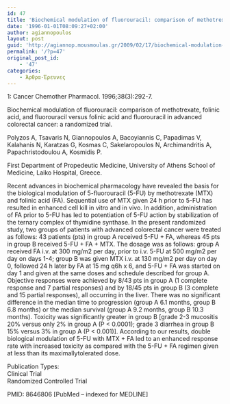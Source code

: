 ```yaml
---
id: 47
title: 'Biochemical modulation of fluorouracil: comparison of methotrexate, folinic acid, and fluorouracil versus folinic acid and fluorouracil in advanced colorectal cancer: a randomized trial. (english version)'
date: '1996-01-01T08:09:27+02:00'
author: agiannopoulos
layout: post
guid: 'http://agiannop.mousmoulas.gr/2009/02/17/biochemical-modulation-of-fluorouracil-comparison-of-methotrexate-folinic-acid-and-fluorouracil-versus-folinic-acid-and-fluorouracil-in-advanced-colorectal-cancer-a-randomized-trial-english-version/'
permalink: '/?p=47'
original_post_id:
    - '47'
categories:
    - Άρθρα-Έρευνες
---
```


1: Cancer Chemother Pharmacol. 1996;38(3):292-7.

Biochemical modulation of fluorouracil: comparison of methotrexate, folinic acid, and fluorouracil versus folinic acid and fluorouracil in advanced colorectal cancer: a randomized trial.

Polyzos A, Tsavaris N, Giannopoulos A, Bacoyiannis C, Papadimas V, Kalahanis N, Karatzas G, Kosmas C, Sakelaropoulos N, Archimandritis A, Papachristodoulou A, Kosmidis P.

First Department of Propedeutic Medicine, University of Athens School of Medicine, Laiko Hospital, Greece.

Recent advances in biochemical pharmacology have revealed the basis for the biological modulation of 5-fluorouracil (5-FU) by methotrexate (MTX) and folinic acid (FA). Sequential use of MTX given 24 h prior to 5-FU has resulted in enhanced cell kill in vitro and in vivo. In addition, administration of FA prior to 5-FU has led to potentiation of 5-FU action by stabilization of the ternary complex of thymidine synthase. In the present randomized study, two groups of patients with advanced colorectal cancer were treated as follows: 43 patients (pts) in group A received 5-FU + FA, whereas 45 pts in group B received 5-FU + FA + MTX. The dosage was as follows: group A received FA i.v. at 300 mg/m2 per day, prior to i.v. 5-FU at 500 mg/m2 per day on days 1-4; group B was given MTX i.v. at 130 mg/m2 per day on day 0, followed 24 h later by FA at 15 mg q6h x 6, and 5-FU + FA was started on day 1 and given at the same doses and schedule described for group A. Objective responses were achieved by 8/43 pts in group A (1 complete response and 7 partial responses) and by 18/45 pts in group B (3 complete and 15 partial responses), all occurring in the liver. There was no significant difference in the median time to progression (group A 6.1 months, group B 6.8 months) or the median survival (group A 9.2 months, group B 10.3 months). Toxicity was significantly greater in group B \[grade 2-3 mucositis 20% versus only 2% in group A (P &lt; 0.0001); grade 3 diarrhea in group B 15% versus 3% in group A (P &lt; 0.001)\]. According to our results, double biological modulation of 5-FU with MTX + FA led to an enhanced response rate with increased toxicity as compared with the 5-FU + FA regimen given at less than its maximallytolerated dose.

Publication Types:  
 Clinical Trial  
 Randomized Controlled Trial

PMID: 8646806 \[PubMed – indexed for MEDLINE\]